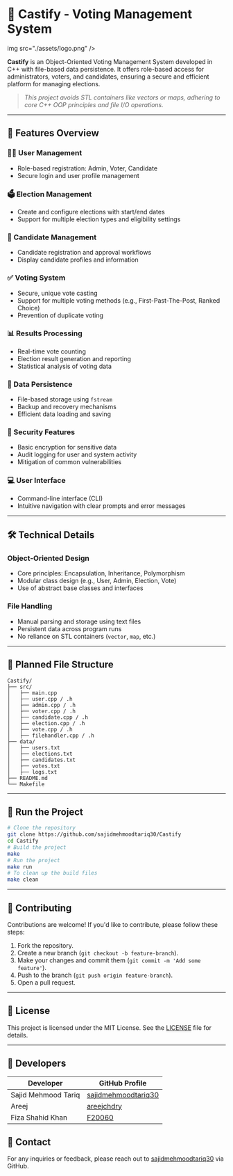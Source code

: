 # 🎯 Castify - Voting Management System

img src="./assets/logo.png" />

**Castify** is an Object-Oriented Voting Management System developed in C++ with file-based data persistence. It offers role-based access for administrators, voters, and candidates, ensuring a secure and efficient platform for managing elections.

> _This project avoids STL containers like vectors or maps, adhering to core C++ OOP principles and file I/O operations._

---

## 📌 Features Overview

### 🧑‍💼 User Management

- Role-based registration: Admin, Voter, Candidate
- Secure login and user profile management

### 🗳️ Election Management

- Create and configure elections with start/end dates
- Support for multiple election types and eligibility settings

### 🧾 Candidate Management

- Candidate registration and approval workflows
- Display candidate profiles and information

### ✅ Voting System

- Secure, unique vote casting
- Support for multiple voting methods (e.g., First-Past-The-Post, Ranked Choice)
- Prevention of duplicate voting

### 📊 Results Processing

- Real-time vote counting
- Election result generation and reporting
- Statistical analysis of voting data

### 💾 Data Persistence

- File-based storage using `fstream`
- Backup and recovery mechanisms
- Efficient data loading and saving

### 🔐 Security Features

- Basic encryption for sensitive data
- Audit logging for user and system activity
- Mitigation of common vulnerabilities

### 💻 User Interface

- Command-line interface (CLI)
- Intuitive navigation with clear prompts and error messages

---

## 🛠️ Technical Details

### Object-Oriented Design

- Core principles: Encapsulation, Inheritance, Polymorphism
- Modular class design (e.g., User, Admin, Election, Vote)
- Use of abstract base classes and interfaces

### File Handling

- Manual parsing and storage using text files
- Persistent data across program runs
- No reliance on STL containers (`vector`, `map`, etc.)

---

## 📂 Planned File Structure

```plaintext
Castify/
├── src/
│   ├── main.cpp
│   ├── user.cpp / .h
│   ├── admin.cpp / .h
│   ├── voter.cpp / .h
│   ├── candidate.cpp / .h
│   ├── election.cpp / .h
│   ├── vote.cpp / .h
│   ├── filehandler.cpp / .h
├── data/
│   ├── users.txt
│   ├── elections.txt
│   ├── candidates.txt
│   ├── votes.txt
│   ├── logs.txt
├── README.md
└── Makefile
```

---

## 🚀 Run the Project

```bash
# Clone the repository
git clone https://github.com/sajidmehmoodtariq30/Castify
cd Castify
# Build the project
make
# Run the project
make run
# To clean up the build files
make clean
```

---

## 🤝 Contributing

Contributions are welcome! If you'd like to contribute, please follow these steps:

1. Fork the repository.
2. Create a new branch (`git checkout -b feature-branch`).
3. Make your changes and commit them (`git commit -m 'Add some feature'`).
4. Push to the branch (`git push origin feature-branch`).
5. Open a pull request.

---

## 📜 License

This project is licensed under the MIT License. See the [LICENSE](LICENSE) file for details.

---

## 👥 Developers

Developer | GitHub Profile
--- | ---
Sajid Mehmood Tariq | [sajidmehmoodtariq30](https://github.com/sajidmehmoodtariq30)
Areej | [areejchdry](https://github.com/areejchdry)
Fiza Shahid Khan | [F20060](https://github.com/F20060)

## 📧 Contact

For any inquiries or feedback, please reach out to [sajidmehmoodtariq30](https://github.com/sajidmehmoodtariq30) via GitHub.
